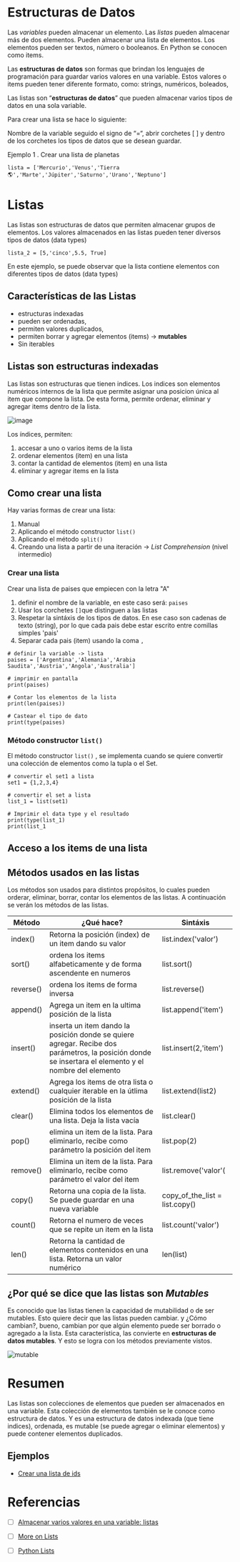 # Estructuras de Datos

Las *variables* pueden almacenar un elemento. Las *listas* pueden almacenar más de dos elementos. Pueden almacenar una lista de elementos. Los elementos pueden ser textos, número o booleanos. En Python se conocen como items.

Las **estructuras de datos** son formas que brindan los lenguajes de programación para guardar varios valores en una variable. Estos valores o items pueden tener diferente formato, como: strings, numéricos, boleados, 

Las listas son “**estructuras de datos**” que pueden almacenar varios tipos de datos en una sola variable.

Para crear una lista se hace lo siguiente:

Nombre de la variable seguido el signo de “=“, abrir corchetes [ ] y dentro de los corchetes los tipos de datos que se desean guardar.

Ejemplo 1 . Crear una lista de planetas
```
lista = ['Mercurio','Venus','Tierra🌎','Marte','Júpiter','Saturno','Urano','Neptuno']
```

# Listas 

Las listas son estructuras de datos que permiten almacenar grupos de elementos. Los valores almacenados en las listas pueden tener diversos tipos de datos (data types)
```
lista_2 = [5,'cinco',5.5, True]
```
En este ejemplo, se puede observar que la lista contiene elementos con diferentes tipos de datos (data types)

## Características de las Listas
-  estructuras indexadas
-  pueden ser ordenadas, 
-  permiten valores duplicados, 
-  permiten borrar y agregar elementos (items) -> **mutables**
-  Sin iterables


## Listas son estructuras indexadas
Las listas son estructuras que tienen indices. Los indices son elementos numéricos internos de la lista que permite asignar una posicion única al item que compone la lista. De esta forma, permite ordenar, eliminar y agregar items dentro de la lista. 

![image](https://external-content.duckduckgo.com/iu/?u=https%3A%2F%2Fwww.scaler.com%2Ftopics%2Fmedia%2FPython-list-index-1-1024x498.jpeg&f=1&nofb=1&ipt=a6dbfa83da9f10b83b18f8d0146536d7a61d122006e0c87efdf0a86494d1193c&ipo=images)

Los índices, permiten:
  1. accesar a uno o varios items de la lista
  2. ordenar elementos (item) en una lista
  3. contar la cantidad de elementos (item) en una lista
  4. eliminar y agregar items en la lista

## Como crear una lista
Hay varias formas de crear una lista:
  1. Manual
  2. Aplicando el método constructor ```list()```
  3. Aplicando el método ```split()```
  4. Creando una lista a partir de una iteración -> *List Comprehension* (nivel intermedio)


### Crear una lista 
Crear una lista de paises que empiecen con la letra "A"
1. definir el nombre de la variable, en este caso será: ```paises```
2. Usar los corchetes ```[]```que distinguen a las listas
3. Respetar la sintáxis de los tipos de datos. En ese caso son cadenas de texto (string), por lo que cada pais debe estar escrito entre comillas simples 'pais'
4. Separar cada pais (item) usando la coma ```,```

```
# definir la variable -> lista
paises = ['Argentina','Alemania','Arabia Saudita','Austria','Angola','Australia']

# imprimir en pantalla
print(paises)

# Contar los elementos de la lista
print(len(paises))

# Castear el tipo de dato
print(type(paises)

```


### Método constructor ```list()```
El método constructor ```list()``` , se implementa cuando se quiere convertir una colección de elementos como la tupla o el Set.
```
# convertir el set1 a lista
set1 = {1,2,3,4}

# convertir el set a lista
list_1 = list(set1)

# Imprimir el data type y el resultado
print(type(list_1)
print(list_1
```



## Acceso a los items de una lista

## Métodos usados en las listas
Los métodos son usados para distintos propósitos, lo cuales pueden orderar, eliminar, borrar, contar los elementos de las listas. A continuación se verán los métodos de las listas.

|Método| ¿Qué hace? | Sintáxis |
|------|-------------|----------|
|index()|Retorna la posición (index) de un item dando su valor| list.index('valor')|
|sort()|	ordena los items alfabeticamente y de forma ascendente en numeros| list.sort()|
|reverse()	| ordena los items de forma inversa | list.reverse()|
|append()|	Agrega un item en la ultima posición de la lista| list.append('item')|
|insert()|	inserta un item dando la posición donde se quiere agregar. Recibe dos parámetros, la posición donde se insertara el elemento y  el nombre del elemento| list.insert(2,'item')|
|extend()| Agrega los items de otra lista o cualquier iterable en la útlima posición de la lista| list.extend(list2)|
|clear() |	Elimina todos los elementos de una lista. Deja la lista vacía| list.clear()|
|pop() | elimina un item de la lista. Para eliminarlo, recibe como parámetro la posición del item| list.pop(2)|
|remove()	| Elimina un item de la lista. Para eliminarlo, recibe como parámetro el valor del item| list.remove('valor'(|
|copy()	| Retorna una copia de la lista. Se puede guardar en una nueva variable| copy_of_the_list = list.copy()
|count() |Retorna el numero de veces que se repite un item en la lista| list.count('valor')|
| len() | Retorna la cantidad de elementos contenidos en una lista. Retorna un valor numérico| len(list)|

## ¿Por qué se dice que las listas son *Mutables*

Es conocido que las listas tienen la capacidad de mutabilidad o de ser mutables. Esto quiere decir que las listas pueden cambiar. y ¿Cómo cambian?, bueno, cambian por que algún elemento puede ser borrado o agregado a la lista. Esta característica, las convierte en **estructuras de datos mutables**. Y esto se logra con los métodos previamente vistos.

![mutable](https://media.giphy.com/media/aJuMTfiiYm1GVa5BFS/giphy.gif)


# Resumen

Las listas son colecciones de elementos que pueden ser almacenados en una variable. Esta colección de elementos también se le conoce como estructura de datos. Y es una estructura de datos indexada (que tiene indices), ordenada, es mutable (se puede agregar o eliminar elementos) y puede contener elementos duplicados.

## Ejemplos
* [Crear una lista de ids](https://github.com/r3card0/Python-Notes/blob/main/Projects/list_extraction.md)

# Referencias
- [ ] [Almacenar varios valores en una variable: listas](https://platzi.com/clases/1937-python-basico/29646-almacenar-varios-valores-en-una-variable-listas/)
- [ ] [More on Lists](https://docs.python.org/3/tutorial/datastructures.html#more-on-lists)
- [ ] [Python Lists](https://www.w3schools.com/python/python_lists.asp)

